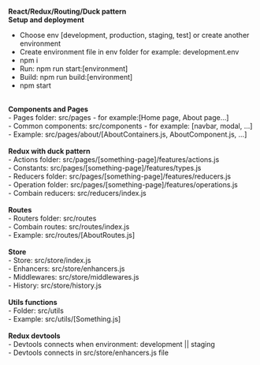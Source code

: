<b>React/Redux/Routing/Duck pattern</b><br/>
<b>Setup and deployment</b><br/>
- Choose env [development, production, staging, test] or create another environment <br/>
- Create environment file in env folder for example: development.env<br/>
- npm i <br/>
- Run: npm run start:[environment] <br/>
- Build: npm run build:[environment] <br/>
- npm start <br/>
<br/>
<b>Components and Pages</b><br/>
- Pages folder: src/pages - for example:[Home page, About page...]<br/>
- Common components: src/components - for example: [navbar, modal, ...]<br/>
- Example: src/pages/about/[AboutContainers.js, AboutComponent.js, ...]<br/>
<br/>
<b>Redux with duck pattern</b><br/>
- Actions folder: src/pages/[something-page]/features/actions.js <br/>
- Constants: src/pages/[something-page]/features/types.js<br/>
- Reducers folder: src/pages/[something-page]/features/reducers.js<br/>
- Operation folder: src/pages/[something-page]/features/operations.js<br/>
- Combain reducers: src/reducers/index.js<br/>
<br/>
<b>Routes</b><br/>
- Routers folder: src/routes<br/>
- Combain routes: src/routes/index.js<br/>
- Example: src/routes/[AboutRoutes.js]<br/>
<br/>
<b>Store</b><br/>
- Store: src/store/index.js<br/>
- Enhancers: src/store/enhancers.js<br/>
- Middlewares: src/store/middlewares.js<br/>
- History: src/store/history.js<br/>
<br/>
<b>Utils functions</b><br/>
- Folder: src/utils<br/>
- Example: src/utils/[Something.js]<br/>
<br/>
<b>Redux devtools</b><br/>
- Devtools connects when environment: development || staging <br/>
- Devtools connects in src/store/enhancers.js file <br/>
